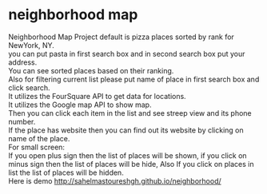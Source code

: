 neighborhood map 
============================

Neighborhood Map Project
default is pizza places sorted by rank for NewYork, NY.  
you can put pasta in first search box and in second search box put your address.  
You can see sorted places based on their ranking.  
Also for filtering current list please put name of place in first search box and click search.    
It utilizes the FourSquare API to get data for locations.  
It utilizes the Google map API to show map.     
Then you can click each item in the list and see streep view and its phone number.  
If the place has website then you can find out its website by clicking on name of the place.  
For small screen:  
  If you open plus sign then the list of places will be shown, if you click on minus sign then the list of places will be hide,
  Also If you click on places in list the list of places will be hidden.    
Here is demo http://sahelmastoureshgh.github.io/neighborhood/



